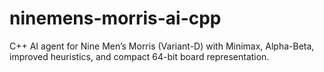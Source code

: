 # ninemens-morris-ai-cpp
C++ AI agent for Nine Men’s Morris (Variant-D) with Minimax, Alpha-Beta, improved heuristics, and compact 64-bit board representation.
